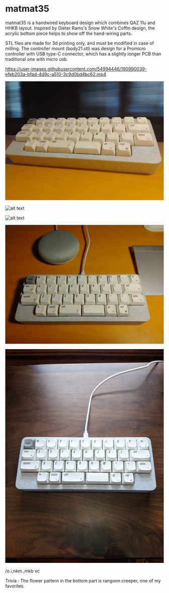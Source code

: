 # matmat35
matmat35 is a handwired keyboard design which combines QAZ 11u and HHKB layout. Inspired by Dieter Rams's Snow White's Coffin design, the acrylic bottom piece helps to show off the hand-wiring parts.

STL files are made for 3d printing only, and must be modified in case of milling. The controller mount (body21.stl) was design for a Promicro controller with USB type-C connector, which has a slightly longer PCB than traditional one with micro usb. 



https://user-images.githubusercontent.com/54994446/190990039-efeb203a-bfad-4d9c-a510-3c9d0bd4bc62.mp4

![alt text](https://github.com/kiencovn/matmat35-keyboard/blob/main/gallery/z4441834417207_d2a9eca2fedb63a67addae52cebf23ba.jpg)

![alt text](https://github.com/kienkhuat/matmat35/blob/4ecc0036a1fac5ddfb65b8943ccc5cc10f14dd4a/gallery/301339150_886128702348096_6248170106599973340_n.jpeg)

![alt text](https://github.com/kienkhuat/matmat35/blob/4ecc0036a1fac5ddfb65b8943ccc5cc10f14dd4a/gallery/301220904_1114592789148541_1752761011265037629_n.jpeg)

![alt text](https://github.com/kiencovn/matmat35-keyboard/blob/main/gallery/z4441834416960_84bf7a828bbea4e8ba016caa5c8947aa.jpg)

![alt text](https://github.com/kiencovn/matmat35-keyboard/blob/4ed1d90cb1305aef8cc40c0a18b177cacc030d7a/gallery/2610264e832944771d38.jpg)

/o.i,nkm.,mkb vc

Trivia : The flower pattern in the bottom part is rangoon creeper, one of my favorites. 




